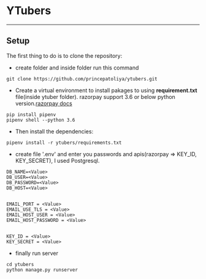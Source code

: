 # YTubers
---

## Setup

The first thing to do is to clone the repository:
- create folder and inside folder run this command
```
git clone https://github.com/princepatoliya/ytubers.git
```

- Create a virtual environment to install pakages to using **requirement.txt** file(inside ytuber folder). razorpay support 3.6 or below python version.[razorpay docs](https://razorpay.com/docs/payment-gateway/server-integration/python/)
```
pip install pipenv
pipenv shell --python 3.6
```
- Then install the dependencies:
```
pipenv install -r ytubers/requirements.txt
```
- create file '.env' and enter you passwords and apis(razorpay => KEY_ID, KEY_SECRET),
I used Postgresql.
```
DB_NAME=<Value>
DB_USER=<Value>
DB_PASSWORD=<Value>
DB_HOST=<Value>


EMAIL_PORT = <Value>
EMAIL_USE_TLS = <Value>
EMAIL_HOST_USER = <Value>
EMAIL_HOST_PASSWORD = <Value>


KEY_ID = <Value>
KEY_SECRET = <Value>
```
- finally run server
```
cd ytubers
python manage.py runserver
```



